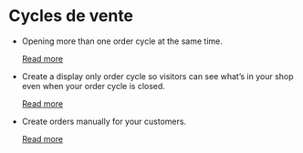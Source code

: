 # Cycles de vente

* Opening more than one order cycle at the same time. 

  [Read more](opening-more-than-one-order-cycle.md)

* Create a display only order cycle so visitors can see what’s in your shop even when your order cycle is closed.

  [Read more](display-only-order-cycles.md)

* Create orders manually for your customers.

  [Read more](manual-orders.md)

